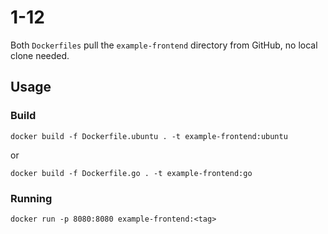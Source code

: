 # 1-12

Both `Dockerfiles` pull the `example-frontend` directory from GitHub, no local clone needed.

## Usage

### Build

`docker build -f Dockerfile.ubuntu . -t example-frontend:ubuntu`

or

`docker build -f Dockerfile.go . -t example-frontend:go`

### Running

`docker run -p 8080:8080 example-frontend:<tag>`
